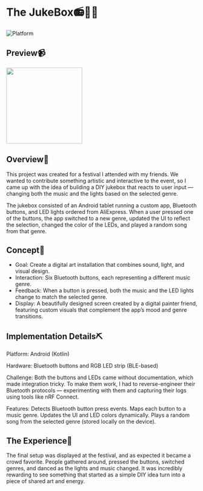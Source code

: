 # The JukeBox📻🎷🎉
![Platform](https://img.shields.io/badge/platform-Android-brightgreen.svg?color=00ADB5&style=for-the-badge)
## Preview📹

<img src="https://github.com/user-attachments/assets/03e9dfdf-8bcc-4cb8-b467-9b4ce060058c" width="200"/>

## Overview👀
This project was created for a festival I attended with my friends. We wanted to contribute something artistic and interactive to the event, so I came up with the idea of building a DIY jukebox that reacts to user input — changing both the music and the lights based on the selected genre.

The jukebox consisted of an Android tablet running a custom app, Bluetooth buttons, and LED lights ordered from AliExpress. When a user pressed one of the buttons, the app switched to a new genre, updated the UI to reflect the selection, changed the color of the LEDs, and played a random song from that genre.

## Concept🧠
- Goal: Create a digital art installation that combines sound, light, and visual design.
- Interaction: Six Bluetooth buttons, each representing a different music genre.
- Feedback: When a button is pressed, both the music and the LED lights change to match the selected genre.
- Display: A beautifully designed screen created by a digital painter friend, featuring custom visuals that complement the app’s mood and genre transitions.

## Implementation Details⛏
Platform: Android (Kotlin) 

Hardware: Bluetooth buttons and RGB LED strip (BLE-based)

Challenge:
Both the buttons and LEDs came without documentation, which made integration tricky.
To make them work, I had to reverse-engineer their Bluetooth protocols — experimenting with them and capturing their logs using tools like nRF Connect.


Features:
Detects Bluetooth button press events.
Maps each button to a music genre.
Updates the UI and LED colors dynamically.
Plays a random song from the selected genre (stored locally on the device).

## The Experience🎇
The final setup was displayed at the festival, and as expected it became a crowd favorite. People gathered around, pressed the buttons, switched genres, and danced as the lights and music changed. It was incredibly rewarding to see something that started as a simple DIY idea turn into a piece of shared art and energy.
